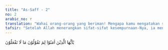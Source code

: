 ```yaml
---
title: "As-Saff - 2"
no: 2
arabic_no: ٢
translation: "Wahai orang-orang yang beriman! Mengapa kamu mengatakan sesuatu yang tidak kamu kerjakan?"
tafsir: "Setelah Allah menerangkan sifat-sifat kesempurnaan-Nya, ia mengingatkan kaum Muslimin akan kekurangan-kekurangan yang ada pada mereka, yaitu mereka mengatakan suatu perkataan, tetapi mereka tidak merealisasikan atau mengerjakannya. Di antaranya, mereka berkata, \"Kami ingin mengerjakan kebajikan-kebajikan yang diperintahkan Allah,\" tetapi jika datang perintah itu, mereka tidak mengerjakannya.\n\nAda dua macam kelemahan manusia yang dikemukakan ayat ini, yaitu:\n\n1.Ketidaksesuaian antara perkataan dan perbuatan mereka. Kelemahan ini kelihatannya mudah diperbaiki, tetapi sukar dilaksanakan. Sangat banyak manusia yang pandai berbicara, suka menganjurkan suatu perbuatan baik, dan mengingatkan agar orang lain menjauhi larangan-larangan Allah, tetapi ia sendiri tidak melaksanakannya. Diriwayatkan oleh Ibnu 'Abbas bahwa 'Abdullah bin Rawahah berkata, \"Para mukmin pada masa Rasulullah sebelum jihad diwajibkan berkata, \"Seandainya kami mengetahui perbuatan-perbuatan yang disukai Allah, tentu kami akan melaksanakannya.\" Maka Rasulullah menyampaikan bahwa perbuatan yang paling disukai Allah ialah beriman kepada-Nya, berjihad menghapuskan kemaksiatan yang dapat merusak iman, dan mengakui kebenaran risalah yang disampaikan Nabi-Nya. Setelah datang perintah jihad, sebagian orang-orang yang beriman merasa berat melakukannya. Maka turunlah ayat ini sebagai celaan akan sikap mereka yang tidak baik itu.\n\n2.Tidak menepati janji yang telah mereka buat. Suka menepati janji yang telah ditetapkan merupakan salah satu ciri dari ciri-ciri orang-orang yang beriman. Jika ciri itu tidak dipunyai oleh orang yang mengaku beriman kepada Allah dan rasul-Nya, berarti ia telah menjadi orang munafik.\n\nRasulullah saw bersabda:Tanda orang munafik ada tiga macam: bila berjanji, ia menyalahi janjinya, bila berkata, ia berdusta dan bila dipercaya, ia berkhianat. (Riwayat al-Bukhari dan Muslim)\n\nNamun tidak berarti bahwa orang-orang tidak boleh mengatakan kebenaran bila ia sendiri belum mampu melaksanakannya. Mengatakan kebenaran wajib, sedangkan melaksanakannya tergantung kemampuan. Allah berfirman:\n\nMaka bertakwalah kamu kepada Allah menurut kesanggupanmu dan dengarlah serta taatlah; dan infakkanlah harta yang baik untuk dirimu. Dan barang siapa dijaga dirinya dari kekikiran, mereka itulah orang-orang yang beruntung. (at-Tagabun/64: 16)"
---
```

يٰٓاَيُّهَا الَّذِيْنَ اٰمَنُوْا لِمَ تَقُوْلُوْنَ مَا لَا تَفْعَلُوْنَ 